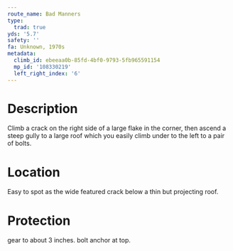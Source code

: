 ```yaml
---
route_name: Bad Manners
type:
  trad: true
yds: '5.7'
safety: ''
fa: Unknown, 1970s
metadata:
  climb_id: ebeeaa0b-85fd-4bf0-9793-5fb965591154
  mp_id: '108330219'
  left_right_index: '6'
---
```

# Description
Climb a crack on the right side of a large flake in the corner, then ascend a steep gully to a large roof which you easily climb under to the left to a pair of bolts.

# Location
Easy to spot as the wide featured crack below a thin but projecting roof.

# Protection
gear to about 3 inches. bolt anchor at top.
